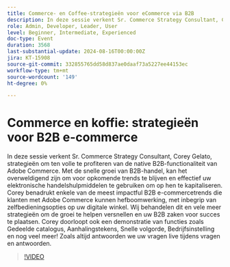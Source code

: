 ```yaml
---
title: Commerce- en Coffee-strategieën voor eCommerce via B2B
description: In deze sessie verkent Sr. Commerce Strategy Consultant, Corey Gelato, strategieën om ten volle te profiteren van de native B2B-functionaliteit van Adobe Commerce.
role: Admin, Developer, Leader, User
level: Beginner, Intermediate, Experienced
doc-type: Event
duration: 3568
last-substantial-update: 2024-08-16T00:00:00Z
jira: KT-15908
source-git-commit: 332855765dd58d837ae0daaf73a5227ee44153ec
workflow-type: tm+mt
source-wordcount: '149'
ht-degree: 0%

---
```



# Commerce en koffie: strategieën voor B2B e-commerce

In deze sessie verkent Sr. Commerce Strategy Consultant, Corey Gelato, strategieën om ten volle te profiteren van de native B2B-functionaliteit van Adobe Commerce. Met de snelle groei van B2B-handel, kan het overweldigend zijn om voor opkomende trends te blijven en effectief uw elektronische handelshulpmiddelen te gebruiken om op hen te kapitaliseren. Corey benadrukt enkele van de meest impactful B2B e-commercetrends die klanten met Adobe Commerce kunnen hefboomwerking, met inbegrip van zelfbedieningsopties op uw digitale winkel. Wij behandelen dit en vele meer strategieën om de groei te helpen versnellen en uw B2B zaken voor succes te plaatsen. Corey doorloopt ook een demonstratie van functies zoals Gedeelde catalogus, Aanhalingstekens, Snelle volgorde, Bedrijfsinstelling en nog veel meer! Zoals altijd antwoorden we uw vragen live tijdens vragen en antwoorden.

>[!VIDEO](https://video.tv.adobe.com/v/3432604/?learn=on)
